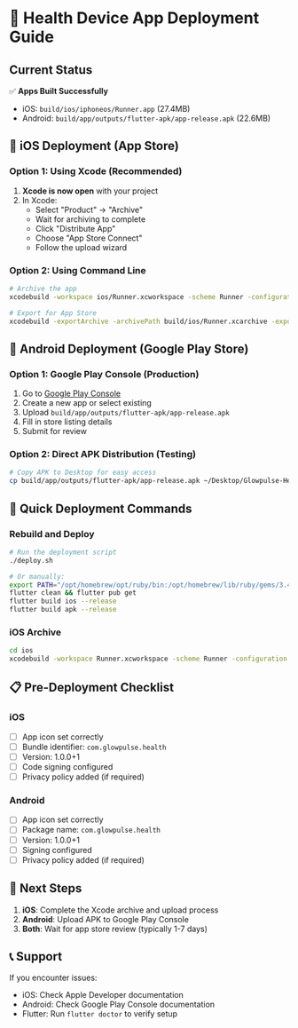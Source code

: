 # 🚀 Health Device App Deployment Guide

## Current Status
✅ **Apps Built Successfully**
- iOS: `build/ios/iphoneos/Runner.app` (27.4MB)
- Android: `build/app/outputs/flutter-apk/app-release.apk` (22.6MB)

## 📱 iOS Deployment (App Store)

### Option 1: Using Xcode (Recommended)
1. **Xcode is now open** with your project
2. In Xcode:
   - Select "Product" → "Archive"
   - Wait for archiving to complete
   - Click "Distribute App"
   - Choose "App Store Connect"
   - Follow the upload wizard

### Option 2: Using Command Line
```bash
# Archive the app
xcodebuild -workspace ios/Runner.xcworkspace -scheme Runner -configuration Release -archivePath build/ios/Runner.xcarchive archive

# Export for App Store
xcodebuild -exportArchive -archivePath build/ios/Runner.xcarchive -exportPath build/ios/export -exportOptionsPlist ios/ExportOptions.plist
```

## 🤖 Android Deployment (Google Play Store)

### Option 1: Google Play Console (Production)
1. Go to [Google Play Console](https://play.google.com/console)
2. Create a new app or select existing
3. Upload `build/app/outputs/flutter-apk/app-release.apk`
4. Fill in store listing details
5. Submit for review

### Option 2: Direct APK Distribution (Testing)
```bash
# Copy APK to Desktop for easy access
cp build/app/outputs/flutter-apk/app-release.apk ~/Desktop/Glowpulse-Health.apk
```

## 🔧 Quick Deployment Commands

### Rebuild and Deploy
```bash
# Run the deployment script
./deploy.sh

# Or manually:
export PATH="/opt/homebrew/opt/ruby/bin:/opt/homebrew/lib/ruby/gems/3.4.0/bin:$PATH"
flutter clean && flutter pub get
flutter build ios --release
flutter build apk --release
```

### iOS Archive
```bash
cd ios
xcodebuild -workspace Runner.xcworkspace -scheme Runner -configuration Release -archivePath ../build/ios/Runner.xcarchive archive
```

## 📋 Pre-Deployment Checklist

### iOS
- [ ] App icon set correctly
- [ ] Bundle identifier: `com.glowpulse.health`
- [ ] Version: 1.0.0+1
- [ ] Code signing configured
- [ ] Privacy policy added (if required)

### Android
- [ ] App icon set correctly
- [ ] Package name: `com.glowpulse.health`
- [ ] Version: 1.0.0+1
- [ ] Signing configured
- [ ] Privacy policy added (if required)

## 🎯 Next Steps

1. **iOS**: Complete the Xcode archive and upload process
2. **Android**: Upload APK to Google Play Console
3. **Both**: Wait for app store review (typically 1-7 days)

## 📞 Support

If you encounter issues:
- iOS: Check Apple Developer documentation
- Android: Check Google Play Console documentation
- Flutter: Run `flutter doctor` to verify setup
